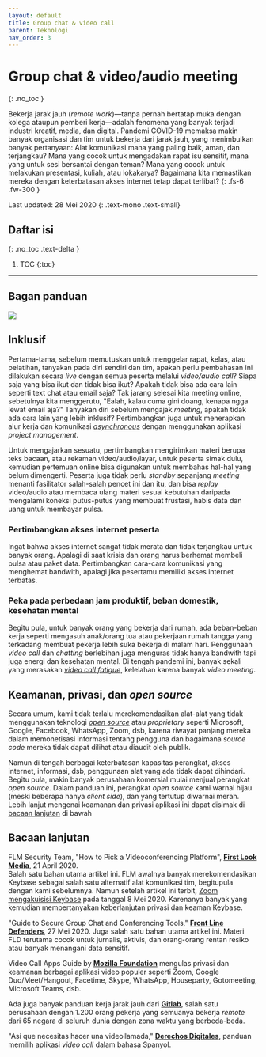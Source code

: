 ```yaml
---
layout: default
title: Group chat & video call
parent: Teknologi
nav_order: 3
---
```


# Group chat & video/audio meeting
{: .no_toc }

Bekerja jarak jauh (_remote work_)—tanpa pernah bertatap muka dengan kolega ataupun pemberi kerja—adalah fenomena yang banyak terjadi industri kreatif, media, dan digital. Pandemi COVID-19 memaksa makin banyak organisasi dan tim untuk bekerja dari jarak jauh, yang menimbulkan banyak pertanyaan: Alat komunikasi mana yang paling baik, aman, dan terjangkau? Mana yang cocok untuk mengadakan rapat isu sensitif, mana yang untuk sesi bersantai dengan teman? Mana yang cocok untuk melakukan presentasi, kuliah, atau lokakarya? Bagaimana kita memastikan mereka dengan keterbatasan akses internet tetap dapat terlibat?
{: .fs-6 .fw-300 }

Last updated: 28 Mei 2020
{: .text-mono .text-small}

## Daftar isi
{: .no_toc .text-delta }

1. TOC
{:toc}

---

## Bagan panduan

![](https://www.perintis.or.id/wp-content/uploads/2020/05/MemilihGroupChatConferencing.png)

## Inklusif


Pertama-tama, sebelum memutuskan untuk menggelar rapat, kelas, atau pelatihan, tanyakan pada diri sendiri dan tim, apakah perlu pembahasan ini dilakukan secara _live_ dengan semua peserta melalui _video/audio call_? Siapa saja yang bisa ikut dan tidak bisa ikut? Apakah tidak bisa ada cara lain seperti text chat atau email saja? Tak jarang selesai kita meeting online, sebetulnya kita menggerutu, "Ealah, kalau cuma gini doang, kenapa ngga lewat email aja?" Tanyakan diri sebelum mengajak _meeting_, apakah tidak ada cara lain yang lebih inklusif? Pertimbangkan juga untuk menerapkan alur kerja dan komunikasi [_asynchronous_](https://about.gitlab.com/company/culture/all-remote/asynchronous/) dengan menggunakan aplikasi _project management_.

 Untuk mengajarkan sesuatu, pertimbangkan mengirimkan materi berupa teks bacaan, atau rekaman video/audio/layar, untuk peserta simak dulu, kemudian pertemuan online bisa digunakan untuk membahas hal-hal yang belum dimengerti. Peserta juga tidak perlu _standby_ sepanjang _meeting_ menanti fasilitator salah-salah pencet ini dan itu, dan bisa _replay_ video/audio atau membaca ulang materi sesuai kebutuhan daripada mengalami koneksi putus-putus yang membuat frustasi, habis data dan uang untuk membayar pulsa.

### Pertimbangkan akses internet peserta

Ingat bahwa akses internet sangat tidak merata dan tidak terjangkau untuk banyak orang. Apalagi di saat krisis dan orang harus berhemat membeli pulsa atau paket data. Pertimbangkan cara-cara komunikasi yang menghemat bandwith, apalagi jika pesertamu memiliki akses internet terbatas.

### Peka pada perbedaan jam produktif, beban domestik, kesehatan mental

Begitu pula, untuk banyak orang yang bekerja dari rumah, ada beban-beban kerja seperti mengasuh anak/orang tua atau pekerjaan rumah tangga yang terkadang membuat pekerja lebih suka bekerja di malam hari. Penggunaan _video call_ dan _chatting_ berlebihan juga menguras tidak hanya bandwith tapi juga energi dan kesehatan mental. Di tengah pandemi ini, banyak sekali yang merasakan [_video call fatigue_](https://www.nationalgeographic.com/science/2020/04/coronavirus-zoom-fatigue-is-taxing-the-brain-here-is-why-that-happens/), kelelahan karena banyak _video meeting_.

## Keamanan, privasi, dan _open source_

Secara umum, kami tidak terlalu merekomendasikan alat-alat yang tidak menggunakan teknologi [_open source_](https://en.wikipedia.org/wiki/Open_source) atau _proprietary_ seperti Microsoft, Google, Facebook, WhatsApp, Zoom, dsb, karena riwayat panjang mereka dalam memonetisasi informasi tentang pengguna dan bagaimana _source code_ mereka tidak dapat dilihat atau diaudit oleh publik.

Namun di tengah berbagai keterbatasan kapasitas perangkat, akses internet, informasi, dsb, penggunaan alat yang ada tidak dapat dihindari. Begitu pula, makin banyak perusahaan komersial mulai menjual perangkat _open source_. Dalam panduan ini, perangkat _open source_ kami warnai hijau (meski beberapa hanya _client side_), dan yang tertutup diwarnai merah. Lebih lanjut mengenai keamanan dan privasi aplikasi ini dapat disimak di [bacaan lanjutan](#bacaan-lanjutan) di bawah

## Bacaan lanjutan

FLM Security Team, "How to Pick a Videoconferencing Platform", **[First Look Media](https://code.firstlook.media/how-to-pick-a-video-conferencing-platform)**, 21 April 2020.  
Salah satu bahan utama artikel ini. FLM awalnya banyak merekomendasikan Keybase sebagai salah satu alternatif alat komunikasi tim, begitupula dengan kami sebelumnya. Namun setelah artikel ini terbit, [Zoom mengakuisisi Keybase](https://keybase.io/blog/keybase-joins-zoom) pada tanggal 8 Mei 2020. Karenanya banyak yang kemudian mempertanyakan keberlanjutan privasi dan keaman Keybase.

"Guide to Secure Group Chat and Conferencing Tools," **[Front Line Defenders](https://www.frontlinedefenders.org/en/resource-publication/guide-secure-group-chat-and-conferencing-tools)**, 27 Mei 2020.
Juga salah satu bahan utama artikel ini. Materi FLD terutama cocok untuk jurnalis, aktivis, dan orang-orang rentan resiko atau banyak menangani data sensitif.

Video Call Apps Guide by **[Mozilla Foundation](https://foundation.mozilla.org/en/privacynotincluded/categories/video-call-apps/)** mengulas privasi dan keamanan berbagai aplikasi video populer seperti Zoom, Google Duo/Meet/Hangout, Facetime, Skype, WhatsApp, Houseparty, Gotomeeting, Microsoft Teams, dsb.

Ada juga banyak panduan kerja jarak jauh dari **[Gitlab](https://about.gitlab.com/company/culture/all-remote/guide/)**, salah satu perusahaan dengan 1.200 orang pekerja yang semuanya bekerja _remote_ dari 65 negara di seluruh dunia dengan zona waktu yang berbeda-beda.

"Así que necesitas hacer una videollamada," **[Derechos Digitales](https://www.derechosdigitales.org/videollamada/)**, panduan memilih aplikasi _video call_ dalam bahasa Spanyol. 
